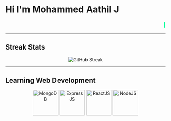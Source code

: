 # Hi I'm Mohammed Aathil J

<p align="center">
  <marquee behavior="scroll" direction="left" scrollamount="10" style="font-size:22px; color:#00ff99; font-weight:bold;">
    I am learning Web Development and I am interested in Software Development
  </marquee>
</p>

---

## Streak Stats
<p align="center">
  <img src="https://github-readme-streak-stats.herokuapp.com/?user=Mohammed-Aathil&theme=dark" alt="GitHub Streak"/>
</p>

---

## Learning Web Development
<p align="center">
  <img src="https://www.vectorlogo.zone/logos/mongodb/mongodb-ar21.svg" height="80" alt="MongoDB"/>
  <img src="https://www.vectorlogo.zone/logos/expressjs/expressjs-ar21.svg" height="80" alt="ExpressJS"/>
  <img src="https://www.vectorlogo.zone/logos/reactjs/reactjs-ar21.svg" height="80" alt="ReactJS"/>
  <img src="https://www.vectorlogo.zone/logos/nodejs/nodejs-ar21.svg" height="80" alt="NodeJS"/>
</p>
